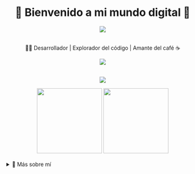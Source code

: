 <h1 align="center">👾 Bienvenido a mi mundo digital 👾</h1>

<div align="center">
  <img src="https://readme-typing-svg.herokuapp.com?color=00F7FF&lines=Hola%2C+soy+desarrollador;Apasionado+por+el+código+💻;Python+%7C+Java+%7C+Web+Dev;Siempre+aprendiendo+nuevas+skills+🚀" />
</div>

<br />

<p align="center">
  👨‍💻 Desarrollador | Explorador del código | Amante del café ☕
</p>

<div align="center">
  <img src="https://skillicons.dev/icons?i=python,java,js,html,css,sql,vscode,eclipse,git" />
</div>

<br />

<p align="center">
  <img src="https://github-profile-trophy.vercel.app/?username=TuUsuario&theme=algolia&no-frame=true&row=1&column=7" />
</p>

<div align="center">
  <img height="170px" src="https://github-readme-stats.vercel.app/api?username=TuUsuario&show_icons=true&theme=tokyonight&count_private=true" />
  <img height="170px" src="https://github-readme-stats.vercel.app/api/top-langs/?username=TuUsuario&layout=compact&theme=tokyonight" />
</div>

<br />

<details>
  <summary>📁 Más sobre mí</summary>

```yaml
nombre: Tu Nombre
alias: @TuUsuario
lenguajes:
  - Python
  - Java
  - JavaScript (aprendiendo)
  - SQL (aprendiendo)
  - HTML & CSS (aprendiendo)
IDE_favoritos:
  - VSCode
  - Eclipse
pasatiempos:
  - Programar proyectos locos 🤖
  - Juegos indie y retro 🎮
  - Café ☕ + código 💻

